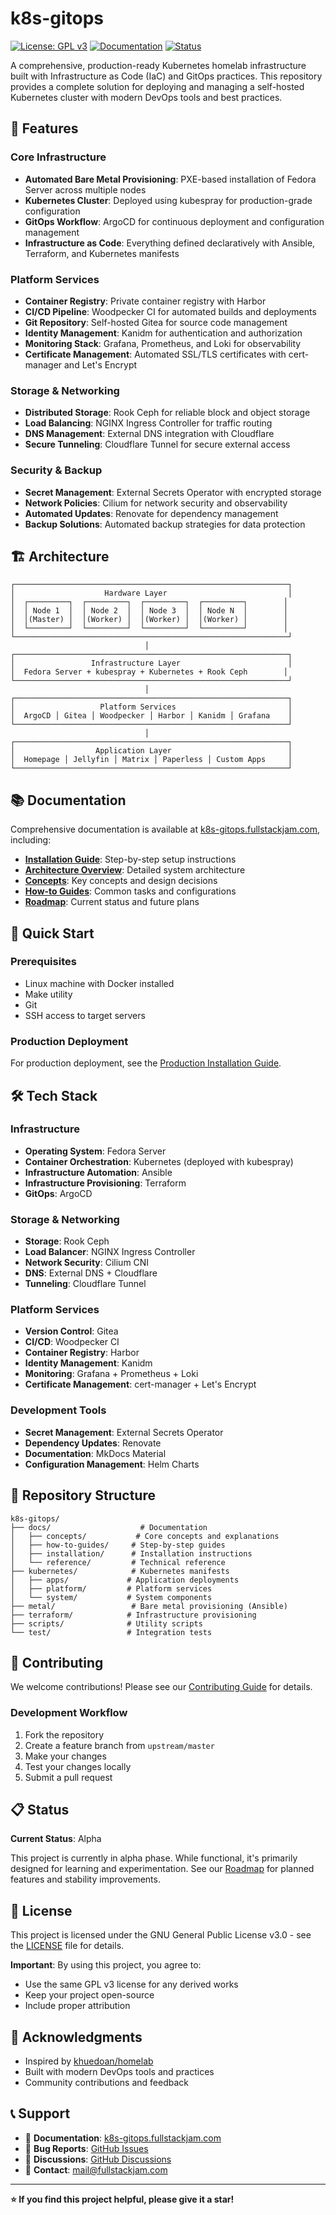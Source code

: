 # k8s-gitops

[![License: GPL v3](https://img.shields.io/badge/License-GPLv3-blue.svg)](https://www.gnu.org/licenses/gpl-3.0)
[![Documentation](https://img.shields.io/badge/docs-k8s--gitops.fullstackjam.com-green)](https://k8s-gitops.fullstackjam.com)
[![Status](https://img.shields.io/badge/status-alpha-orange)](https://github.com/fullstackjam/k8s-gitops)

A comprehensive, production-ready Kubernetes homelab infrastructure built with Infrastructure as Code (IaC) and GitOps practices. This repository provides a complete solution for deploying and managing a self-hosted Kubernetes cluster with modern DevOps tools and best practices.

## 🚀 Features

### Core Infrastructure
- **Automated Bare Metal Provisioning**: PXE-based installation of Fedora Server across multiple nodes
- **Kubernetes Cluster**: Deployed using kubespray for production-grade configuration
- **GitOps Workflow**: ArgoCD for continuous deployment and configuration management
- **Infrastructure as Code**: Everything defined declaratively with Ansible, Terraform, and Kubernetes manifests

### Platform Services
- **Container Registry**: Private container registry with Harbor
- **CI/CD Pipeline**: Woodpecker CI for automated builds and deployments
- **Git Repository**: Self-hosted Gitea for source code management
- **Identity Management**: Kanidm for authentication and authorization
- **Monitoring Stack**: Grafana, Prometheus, and Loki for observability
- **Certificate Management**: Automated SSL/TLS certificates with cert-manager and Let's Encrypt

### Storage & Networking
- **Distributed Storage**: Rook Ceph for reliable block and object storage
- **Load Balancing**: NGINX Ingress Controller for traffic routing
- **DNS Management**: External DNS integration with Cloudflare
- **Secure Tunneling**: Cloudflare Tunnel for secure external access

### Security & Backup
- **Secret Management**: External Secrets Operator with encrypted storage
- **Network Policies**: Cilium for network security and observability
- **Automated Updates**: Renovate for dependency management
- **Backup Solutions**: Automated backup strategies for data protection

## 🏗️ Architecture

```
┌─────────────────────────────────────────────────────────────┐
│                    Hardware Layer                           │
│  ┌─────────┐  ┌─────────┐  ┌─────────┐  ┌─────────┐        │
│  │ Node 1  │  │ Node 2  │  │ Node 3  │  │ Node N  │        │
│  │(Master) │  │(Worker) │  │(Worker) │  │(Worker) │        │
│  └─────────┘  └─────────┘  └─────────┘  └─────────┘        │
└─────────────────────────────────────────────────────────────┘
                              │
┌─────────────────────────────────────────────────────────────┐
│                 Infrastructure Layer                        │
│  Fedora Server + kubespray + Kubernetes + Rook Ceph        │
└─────────────────────────────────────────────────────────────┘
                              │
┌─────────────────────────────────────────────────────────────┐
│                   Platform Services                         │
│  ArgoCD │ Gitea │ Woodpecker │ Harbor │ Kanidm │ Grafana    │
└─────────────────────────────────────────────────────────────┘
                              │
┌─────────────────────────────────────────────────────────────┐
│                  Application Layer                          │
│  Homepage │ Jellyfin │ Matrix │ Paperless │ Custom Apps     │
└─────────────────────────────────────────────────────────────┘
```

## 📚 Documentation

Comprehensive documentation is available at [k8s-gitops.fullstackjam.com](https://k8s-gitops.fullstackjam.com), including:

- **[Installation Guide](https://k8s-gitops.fullstackjam.com/installation/)**: Step-by-step setup instructions
- **[Architecture Overview](https://k8s-gitops.fullstackjam.com/reference/architecture/)**: Detailed system architecture
- **[Concepts](https://k8s-gitops.fullstackjam.com/concepts/)**: Key concepts and design decisions
- **[How-to Guides](https://k8s-gitops.fullstackjam.com/how-to-guides/)**: Common tasks and configurations
- **[Roadmap](https://k8s-gitops.fullstackjam.com/reference/roadmap/)**: Current status and future plans

## 🚀 Quick Start

### Prerequisites

- Linux machine with Docker installed
- Make utility
- Git
- SSH access to target servers

### Production Deployment

For production deployment, see the [Production Installation Guide](https://k8s-gitops.fullstackjam.com/installation/production/).

## 🛠️ Tech Stack

### Infrastructure
- **Operating System**: Fedora Server
- **Container Orchestration**: Kubernetes (deployed with kubespray)
- **Infrastructure Automation**: Ansible
- **Infrastructure Provisioning**: Terraform
- **GitOps**: ArgoCD

### Storage & Networking
- **Storage**: Rook Ceph
- **Load Balancer**: NGINX Ingress Controller
- **Network Security**: Cilium CNI
- **DNS**: External DNS + Cloudflare
- **Tunneling**: Cloudflare Tunnel

### Platform Services
- **Version Control**: Gitea
- **CI/CD**: Woodpecker CI
- **Container Registry**: Harbor
- **Identity Management**: Kanidm
- **Monitoring**: Grafana + Prometheus + Loki
- **Certificate Management**: cert-manager + Let's Encrypt

### Development Tools
- **Secret Management**: External Secrets Operator
- **Dependency Updates**: Renovate
- **Documentation**: MkDocs Material
- **Configuration Management**: Helm Charts

## 📁 Repository Structure

```
k8s-gitops/
├── docs/                    # Documentation
│   ├── concepts/           # Core concepts and explanations
│   ├── how-to-guides/     # Step-by-step guides
│   ├── installation/      # Installation instructions
│   └── reference/         # Technical reference
├── kubernetes/            # Kubernetes manifests
│   ├── apps/             # Application deployments
│   ├── platform/         # Platform services
│   └── system/           # System components
├── metal/                 # Bare metal provisioning (Ansible)
├── terraform/            # Infrastructure provisioning
├── scripts/              # Utility scripts
└── test/                 # Integration tests
```

## 🤝 Contributing

We welcome contributions! Please see our [Contributing Guide](https://k8s-gitops.fullstackjam.com/reference/contributing/) for details.

### Development Workflow

1. Fork the repository
2. Create a feature branch from `upstream/master`
3. Make your changes
4. Test your changes locally
5. Submit a pull request

## 📋 Status

**Current Status**: Alpha

This project is currently in alpha phase. While functional, it's primarily designed for learning and experimentation. See our [Roadmap](https://k8s-gitops.fullstackjam.com/reference/roadmap/) for planned features and stability improvements.

## 📄 License

This project is licensed under the GNU General Public License v3.0 - see the [LICENSE](LICENSE) file for details.

**Important**: By using this project, you agree to:
- Use the same GPL v3 license for any derived works
- Keep your project open-source
- Include proper attribution

## 🙏 Acknowledgments

- Inspired by [khuedoan/homelab](https://github.com/khuedoan/homelab)
- Built with modern DevOps tools and practices
- Community contributions and feedback

## 📞 Support

- 📖 **Documentation**: [k8s-gitops.fullstackjam.com](https://k8s-gitops.fullstackjam.com)
- 🐛 **Bug Reports**: [GitHub Issues](https://github.com/fullstackjam/k8s-gitops/issues)
- 💬 **Discussions**: [GitHub Discussions](https://github.com/fullstackjam/k8s-gitops/discussions)
- 📧 **Contact**: mail@fullstackjam.com

---

**⭐ If you find this project helpful, please give it a star!**
